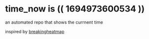 # time_now is (( 1694973600534 ))

an automated repo that shows the currnent time

inspired by [breakingheatmap](https://github.com/breakingheatmap/breakingheatmap)